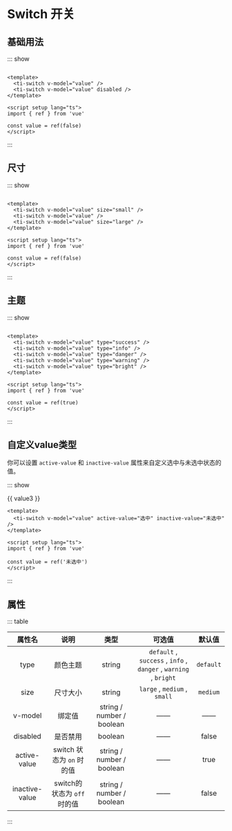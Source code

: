 <script setup lang="ts">
import { ref } from 'vue'

const value = ref(false)
const value1 = ref(false)
const value2 = ref(true)
const value3 = ref('未选中')
</script>

<style lang="scss" scoped>
.example-switch {
    display: flex;
    align-items: center;
    & > * {
        margin-right: 10px;
    }
}
</style>

# Switch 开关

## 基础用法
::: show
<div class="example-switch">
  <ti-switch v-model="value" />
  <ti-switch v-model="value" disabled />
</div>

``` vue
<template>
  <ti-switch v-model="value" />
  <ti-switch v-model="value" disabled />
</template>

<script setup lang="ts">
import { ref } from 'vue'

const value = ref(false)
</script>
```
:::

## 尺寸
::: show
<div class="example-switch">
  <ti-switch v-model="value1" size="small" />
  <ti-switch v-model="value1" />
  <ti-switch v-model="value1" size="large" />
</div>

``` vue
<template>
  <ti-switch v-model="value" size="small" />
  <ti-switch v-model="value" />
  <ti-switch v-model="value" size="large" />
</template>

<script setup lang="ts">
import { ref } from 'vue'

const value = ref(false)
</script>
```
:::

## 主题

::: show
<div class="example-switch">
  <ti-switch v-model="value2" type="success" />
  <ti-switch v-model="value2" type="info" />
  <ti-switch v-model="value2" type="danger" />
  <ti-switch v-model="value2" type="warning" />
  <ti-switch v-model="value2" type="bright" />
</div>

``` vue
<template>
  <ti-switch v-model="value" type="success" />
  <ti-switch v-model="value" type="info" />
  <ti-switch v-model="value" type="danger" />
  <ti-switch v-model="value" type="warning" />
  <ti-switch v-model="value" type="bright" />
</template>

<script setup lang="ts">
import { ref } from 'vue'

const value = ref(true)
</script>
```
:::

## 自定义value类型
你可以设置 `active-value` 和 `inactive-value` 属性来自定义选中与未选中状态的值。

::: show
<div class="example-switch">
  <ti-switch v-model="value3" active-value="选中" inactive-value="未选中" />
  {{ value3 }}
</div>

``` vue
<template>
  <ti-switch v-model="value" active-value="选中" inactive-value="未选中" />
</template>

<script setup lang="ts">
import { ref } from 'vue'

const value = ref('未选中')
</script>
```
:::

## 属性

::: table

| 属性名  | 说明  | 类型 | 可选值 | 默认值 |
| :----: | :----: | :----: | :----: | :----: |
| type  | 颜色主题 | string | `default` , `success` , `info` , `danger` , `warning` , `bright` | `default` |
| size  | 尺寸大小 | string | `large` , `medium` , `small` | `medium` |
| v-model | 绑定值 | string / number / boolean | —— | —— |
| disabled | 是否禁用 | boolean | —— | false |
| active-value | switch 状态为 `on` 时的值 | string / number / boolean | —— | true |
| inactive-value | switch的状态为 `off` 时的值 | string / number / boolean | —— | false |

:::